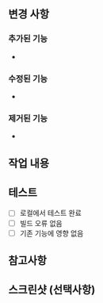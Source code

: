 ## 변경 사항

### 추가된 기능
-

### 수정된 기능
-

### 제거된 기능
-

## 작업 내용
<!-- 이번 PR에서 수행한 작업을 구체적으로 설명해주세요 -->


## 테스트
- [ ] 로컬에서 테스트 완료
- [ ] 빌드 오류 없음
- [ ] 기존 기능에 영향 없음

## 참고사항
<!-- 추가로 알아두면 좋은 내용이나 향후 계획 등 -->


## 스크린샷 (선택사항)
<!-- UI 변경이 있는 경우 스크린샷 첨부 -->
